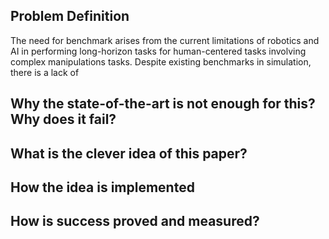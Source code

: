 ## Problem Definition
The need for benchmark arises from the current limitations of robotics and AI in performing long-horizon tasks for human-centered tasks involving complex manipulations tasks. Despite existing benchmarks in simulation, there is a lack of 

## Why the state-of-the-art is not enough for this? Why does it fail?

## What is the clever idea of this paper?

## How the idea is implemented

##  How is success proved and measured?
